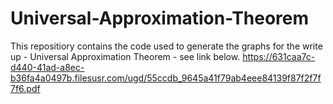 # Universal-Approximation-Theorem

This repositiory contains the code used to generate the 
graphs for the write up - Universal Approximation Theorem - see link below.
https://631caa7c-d440-41ad-a8ec-b36fa4a0497b.filesusr.com/ugd/55ccdb_9645a41f79ab4eee84139f87f2f7f7f6.pdf
